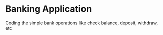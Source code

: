 # Banking Application
  Coding the simple bank operations like check balance, deposit, withdraw, etc

